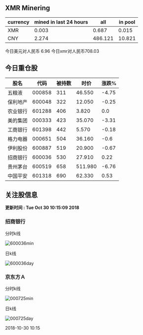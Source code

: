 ## XMR Minering

|currency|mined in last 24 hours|all|in pool|
|---|---|---|---|
|XMR|0.003|0.687|0.015|
|CNY|2.274|486.121|10.821|

今日美元对人民币 6.96	今日xmr对人民币708.03


## 今日重仓股 

|股名|代码|被持数|时价|涨跌%|
|---|---|---|---|---|
|五粮液|000858|311|46.550|-4.75|
|保利地产|600048|322|12.050|-0.25|
|农业银行|601288|406|3.820|0.0|
|美的集团|000333|423|35.070|-3.31|
|工商银行|601398|442|5.570|-0.18|
|格力电器|000651|504|36.160|-0.6|
|伊利股份|600887|519|20.900|-0.67|
|招商银行|600036|530|27.910|0.22|
|贵州茅台|600519|658|511.980|-6.76|
|中国平安|601318|690|62.330|0.53|

## 关注股信息
**更新时间 : Tue Oct 30 10:15:09 2018**
### 招商银行 
分时k线

![600036min](http://image.sinajs.cn/newchart/min/n/sh600036.gif)

日k线

![600036day](http://image.sinajs.cn/newchart/daily/n/sh600036.gif)

### 京东方Ａ 
分时k线

![000725min](http://image.sinajs.cn/newchart/min/n/sz000725.gif)

日k线

![000725day](http://image.sinajs.cn/newchart/daily/n/sz000725.gif)

2018-10-30 10:15